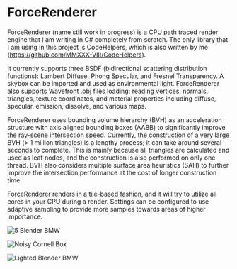 # ForceRenderer

ForceRenderer (name still work in progress) is a CPU path traced render engine that I am writing in C# completely from scratch.
The only library that I am using in this project is CodeHelpers, which is also written by me (https://github.com/MMXXX-VIII/CodeHelpers).

It currently supports three BSDF (bidirectional scattering distribution functions): Lambert Diffuse, Phong Specular, and Fresnel Transparency. A skybox can be imported and used as environmental light.
ForceRenderer also supports Wavefront .obj files loading; reading vertices, normals, triangles, texture coordinates, and material properties including diffuse, specular, emission, dissolve, and various maps.

ForceRenderer uses bounding volume hierarchy (BVH) as an acceleration structure with axis aligned bounding boxes (AABB) to significantly improve the ray-scene intersection speed.
Currently, the construction of a very large BVH (> 1 million triangles) is a lengthy process; it can take around several seconds to complete.
This is mainly because all triangles are calculated and used as leaf nodes, and the construction is also performed on only one thread.
BVH also considers multiple surface area heuristics (SAH) to further improve the intersection performance at the cost of longer construction time.

ForceRenderer renders in a tile-based fashion, and it will try to utilize all cores in your CPU during a render.
Settings can be configured to use adaptive sampling to provide more samples towards areas of higher importance.

![5 Blender BMW](https://github.com/MMXXX-VIII/ForceRenderer/blob/main/ForceRenderer/Renders/Path%20Tracing/render%20bmw%201k%20sample%201.7m%20tri.png?raw=true)

![Noisy Cornell Box](https://github.com/MMXXX-VIII/ForceRenderer/blob/main/ForceRenderer/Renders/Path%20Tracing/Noisy/render%20noisy%2040k%20cornell%203h.png?raw=true)

![Lighted Blender BMW](https://github.com/MMXXX-VIII/ForceRenderer/blob/main/ForceRenderer/Renders/Path%20Tracing/render%20bmw%20lights%20transparency%20128%2016000%20samples.png?raw=true)